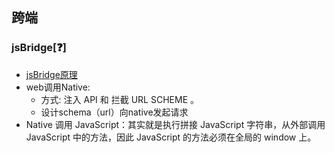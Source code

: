 ## 跨端
### jsBridge[❓]
- [jsBridge原理](https://libin1991.github.io/2018/08/28/JSBridge%E7%9A%84%E5%8E%9F%E7%90%86/)
- web调用Native:
  - 方式: 注入 API 和 拦截 URL SCHEME 。
  - 设计schema（url）向native发起请求
- Native 调用 JavaScript：其实就是执行拼接 JavaScript 字符串，从外部调用 JavaScript 中的方法，因此 JavaScript 的方法必须在全局的 window 上。
